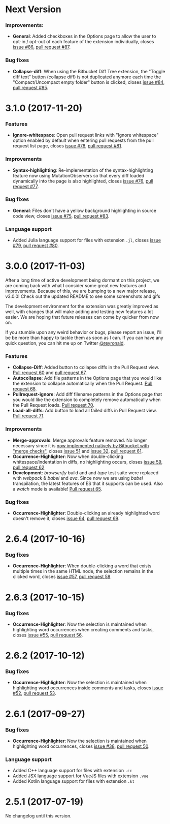 # Next Version

### Improvements:

* **General**: Added checkboxes in the Options page to allow the user to opt-in / opt-out of each feature of the extension individually, closes [issue #86](https://github.com/refined-bitbucket/refined-bitbucket/issues/86), [pull request #87](https://github.com/refined-bitbucket/refined-bitbucket/pull/87).

### Bug fixes

* **Collapse-diff**: When using the Bitbucket Diff Tree extension, the "Toggle diff text" button (collapse diff) is not duplicated anymore each time the "Compact/Uncompact empty folder" button is clicked, closes [issue #84](https://github.com/refined-bitbucket/refined-bitbucket/issues/84), [pull request #85](https://github.com/refined-bitbucket/refined-bitbucket/pull/85).

# 3.1.0 (2017-11-20)

### Features

* **Ignore-whitespace**: Open pull request links with "Ignore whitespace" option enabled by default when entering pull requests from the pull request list page, closes [issue #78](https://github.com/refined-bitbucket/refined-bitbucket/issues/78), [pull request #81](https://github.com/refined-bitbucket/refined-bitbucket/pull/81).

### Improvements

* **Syntax-highlighting**: Re-implementation of the syntax-highlighting feature now using MutationObservers so that every diff loaded dynamically into the page is also highlighted, closes [issue #76](https://github.com/refined-bitbucket/refined-bitbucket/issues/76), [pull request #77](https://github.com/refined-bitbucket/refined-bitbucket/pull/77).

### Bug fixes

* **General**: Files don't have a yellow background highlighting in source code view, closes [issue #75](https://github.com/refined-bitbucket/refined-bitbucket/issues/75), [pull request #83](https://github.com/refined-bitbucket/refined-bitbucket/pull/83).

### Language support

* Added Julia language support for files with extension `.jl`, closes [issue #79](https://github.com/refined-bitbucket/refined-bitbucket/issues/79), [pull request #80](https://github.com/refined-bitbucket/refined-bitbucket/pull/80).

# 3.0.0 (2017-11-03)

After a long time of active development being dormant on this project, we are coming back with what I consider some great new features and improvements. Because of this, we are bumping to a new major release, v3.0.0! Check out the updated README to see some screenshots and gifs

The development environment for the extension was greatly improved as well, with changes that will make adding and testing new features a lot easier. We are hoping that future releases can come by quicker from now on.

If you stumble upon any weird behavior or bugs, please report an issue, I'll be be more than happy to tackle them as soon as I can. If you can have any quick question, you can hit me up on Twitter [@reyronald](http://www.twitter.com/reyronald).

### Features

* **Collapse-Diff**: Added button to collapse diffs in the Pull Request view. [Pull request 60](https://github.com/refined-bitbucket/refined-bitbucket/pull/60) and [pull request 67](https://github.com/refined-bitbucket/refined-bitbucket/pull/67).
* **Autocollapse**: Add file patterns in the Options page that you would like the extension to collapse automatically when the Pull Request. [Pull request 68](https://github.com/refined-bitbucket/refined-bitbucket/pull/68).
* **Pullrequest-ignore**: Add diff filename patterns in the Options page that you would like the extension to completely remove automatically when the Pull Request loads. [Pull request 70](https://github.com/refined-bitbucket/refined-bitbucket/pull/70).
* **Load-all-diffs**: Add button to load all failed diffs in Pull Request view. [Pull request 71](https://github.com/refined-bitbucket/refined-bitbucket/pull/71).

### Improvements

* **Merge-approvals**: Merge approvals feature removed. No longer necessary since it is [now implemented natively by Bitbucket with "merge checks"](https://confluence.atlassian.com/bitbucketserver/checks-for-merging-pull-requests-776640039.html), closes [issue 51](https://github.com/refined-bitbucket/refined-bitbucket/issues/51) and [issue 32](https://github.com/refined-bitbucket/refined-bitbucket/issues/32), [pull request 61](https://github.com/refined-bitbucket/refined-bitbucket/pull/61).
* **Occurrence-Highlighter**: Now when double-clicking whitespace/indentation in diffs, no highlighting occurs, closes [issue 59](https://github.com/refined-bitbucket/refined-bitbucket/issues/59), [pull request 62](https://github.com/refined-bitbucket/refined-bitbucket/pull/62)
* **Development**: _browserify_ build and and _tape_ test suite were replaced with _webpack_ & _babel_ and _ava_. Since now we are using _babel_ transpilation, the latest features of ES that it supports can be used. Also a _watch_ mode is available! [Pull request 65](https://github.com/refined-bitbucket/refined-bitbucket/pull/65).

### Bug fixes

* **Occurrence-Highlighter**: Double-clicking an already highlighted word doesn't remove it, closes [issue 64](https://github.com/refined-bitbucket/refined-bitbucket/issues/64), [pull request 69](https://github.com/refined-bitbucket/refined-bitbucket/pull/69).

# 2.6.4 (2017-10-16)

### Bug fixes

* **Occurrence-Highlighter**: When double-clicking a word that exists multiple times in the same HTML node, the selection remains in the clicked word, closes [issue #57](https://github.com/refined-bitbucket/refined-bitbucket/issues/57), [pull request 58](https://github.com/refined-bitbucket/refined-bitbucket/pull/58).

# 2.6.3 (2017-10-15)

### Bug fixes

* **Occurrence-Highlighter**: Now the selection is maintained when highlighting word occurrences when creating comments and tasks, closes [issue #55](https://github.com/refined-bitbucket/refined-bitbucket/issues/55), [pull request 56](https://github.com/refined-bitbucket/refined-bitbucket/pull/56).


# 2.6.2 (2017-10-12)

### Bug fixes

* **Occurrence-Highlighter**: Now the selection is maintained when highlighting word occurrences inside comments and tasks, closes [issue #52](https://github.com/refined-bitbucket/refined-bitbucket/issues/52), [pull request 53](https://github.com/refined-bitbucket/refined-bitbucket/pull/53).

# 2.6.1 (2017-09-27)

### Bug fixes

* **Occurrence-Highlighter**: Now the selection is maintained when highlighting word occurrences, closes [issue #38](https://github.com/refined-bitbucket/refined-bitbucket/issues/38), [pull request 50](https://github.com/refined-bitbucket/refined-bitbucket/pull/50).

### Language support

* Added C++ language support for files with extension `.cc`
* Added JSX language support for VueJS files with extension `.vue`
* Added Kotlin language support for files with extension `.kt`

# 2.5.1 (2017-07-19)

No changelog until this version.
